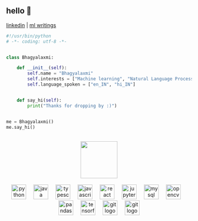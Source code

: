 ## hello 👋

[linkedin](https://www.linkedin.com/in/allelbhagya/) | 
[ml writings](https://medium.com/@heybhagya)

```python
#!/usr/bin/python
# -*- coding: utf-8 -*-


class Bhagyalaxmi:

    def __init__(self):
        self.name = "Bhagyalaxmi"
        self.interests = ["Machine learning", "Natural Language Processing"]
        self.language_spoken = ["en_IN", "hi_IN"]


    def say_hi(self):
        print("Thanks for dropping by :)")


me = Bhagyalaxmi()
me.say_hi()
```
<br>

<div align="center"><img width=100 height=100 src="https://github.githubassets.com/images/mona-loading-default.gif" /></div>

<br>

<div align="center">
  <img src="https://cdn.jsdelivr.net/gh/devicons/devicon/icons/python/python-original.svg" height="40" alt="python logo"  />
  <img width="12" />
  <img src="https://cdn.jsdelivr.net/gh/devicons/devicon/icons/java/java-original.svg" height="40" alt="java logo"  />
  <img width="12" />
  <img src="https://cdn.jsdelivr.net/gh/devicons/devicon/icons/typescript/typescript-original.svg" height="40" alt="typescript logo"  />
  <img width="12" />
  <img src="https://cdn.jsdelivr.net/gh/devicons/devicon/icons/javascript/javascript-original.svg" height="40" alt="javascript logo"  />
  <img width="12" />
  <img src="https://cdn.jsdelivr.net/gh/devicons/devicon/icons/react/react-original.svg" height="40" alt="react logo"  />
  <img width="12" />
  <img src="https://cdn.jsdelivr.net/gh/devicons/devicon/icons/jupyter/jupyter-original.svg" height="40" alt="jupyter logo"  />
  <img width="12" />
  <img src="https://cdn.jsdelivr.net/gh/devicons/devicon/icons/mysql/mysql-original.svg" height="40" alt="mysql logo"  />
  <img width="12" />
  <img src="https://cdn.jsdelivr.net/gh/devicons/devicon/icons/opencv/opencv-original.svg" height="40" alt="opencv logo"  />
  <img width="12" />
  <img src="https://cdn.jsdelivr.net/gh/devicons/devicon/icons/pandas/pandas-original.svg" height="40" alt="pandas logo"  />
  <img width="12" />
  <img src="https://cdn.jsdelivr.net/gh/devicons/devicon/icons/tensorflow/tensorflow-original.svg" height="40" alt="tensorflow logo"  />
  <img width="12" />
  <img src="https://cdn.jsdelivr.net/gh/devicons/devicon/icons/git/git-original.svg" height="40" alt="git logo"  />
      <img width="12" />
  <img src="https://seaborn.pydata.org/_images/logo-tall-lightbg.svg" height="40" alt="git logo"  />
</div>

